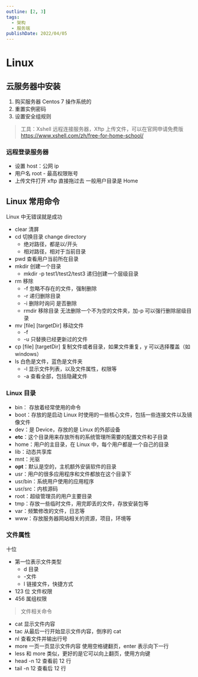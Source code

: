 ```yaml
---
outline: [2, 3]
tags: 
  - 架构
  - 服务端
publishDate: 2022/04/05
---
```


# Linux

## 云服务器中安装

1. 购买服务器 Centos 7 操作系统的
2. 重置实例密码
3. 设置安全组规则

> 工具：Xshell 远程连接服务器，Xftp 上传文件，可以在官网申请免费版 https://www.xshell.com/zh/free-for-home-school/

### 远程登录服务器

- 设置 host：公网 ip
- 用户名 root - 最高权限账号
- 上传文件打开 xftp 直接拖过去 一般用户目录是 Home

## Linux 常用命令

Linux 中无错误就是成功

- clear 清屏
- cd 切换目录 change directory
  - 绝对路径，都是以/开头
  - 相对路径，相对于当前目录
- pwd 查看用户当前所在目录
- mkdir 创建一个目录
  - mkdir -p test1/test2/test3 递归创建一个层级目录
- rm 移除
  - -f 忽略不存在的文件，强制删除
  - -r 递归删除目录
  - -i 删除时询问 是否删除
  - rmdir 移除目录 无法删除一个不为空的文件夹，加-p 可以强行删除层级目录
- mv [file] [targetDir] 移动文件
  - -f
  - -u 只替换已经更新过的文件
- cp [file] [targetDir] 复制文件或者目录，如果文件重复，y 可以选择覆盖（如 windows）
- ls 白色是文件，蓝色是文件夹
  - -l 显示文件列表，以及文件属性，权限等
  - -a 查看全部，包括隐藏文件

### Linux 目录

- bin： 存放着经常使用的命令
- boot：存放的是启动 Linux 时使用的一些核心文件，包括一些连接文件以及镜像文件
- dev：是 Device，存放的是 Linux 的外部设备
- **etc**：这个目录用来存放所有的系统管理所需要的配置文件和子目录
- home：用户的主目录，在 Linux 中，每个用户都是一个自己的目录
- lib：动态共享库
- mnt：光驱
- **opt**：默认是空的，主机额外安装软件的目录
- usr：用户的很多应用程序和文件都放在这个目录下
- usr/bin：系统用户使用的应用程序
- usr/src：内核源码
- root：超级管理员的用户主要目录
- tmp：存放一些临时文件，用完即丢的文件，存放安装包等
- var：频繁修改的文件，日志等
- www：存放服务器网站相关的资源，项目，环境等

### 文件属性

十位

- 第一位表示文件类型
  - d 目录
  - -文件
  - l 链接文件，快捷方式
- 123 位 文件权限
- 456 属组权限

> 文件相关命令

- cat 显示文件内容
- tac 从最后一行开始显示文件内容，倒序的 cat
- nl 查看文件并输出行号
- more 一页一页显示文件内容 使用空格键翻页，enter 表示向下一行
- less 和 more 类似，更好的是它可以向上翻页，使用方向键
- head -n 12 查看前 12 行
- tail -n 12 查看后 12 行
